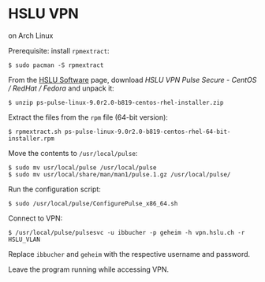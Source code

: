 # HSLU VPN

on Arch Linux

Prerequisite: install `rpmextract`:

    $ sudo pacman -S rpmextract

From the [HSLU Software](https://softwaredownload.hslu.ch/Software.aspx) page,
download _HSLU VPN Pulse Secure - CentOS / RedHat / Fedora_ and unpack it:

    $ unzip ps-pulse-linux-9.0r2.0-b819-centos-rhel-installer.zip

Extract the files from the `rpm` file (64-bit version):

    $ rpmextract.sh ps-pulse-linux-9.0r2.0-b819-centos-rhel-64-bit-installer.rpm

Move the contents to `/usr/local/pulse`:

    $ sudo mv usr/local/pulse /usr/local/pulse
    $ sudo mv usr/local/share/man/man1/pulse.1.gz /usr/local/pulse/

Run the configuration script:

    $ sudo /usr/local/pulse/ConfigurePulse_x86_64.sh

Connect to VPN:

    $ /usr/local/pulse/pulsesvc -u ibbucher -p geheim -h vpn.hslu.ch -r HSLU_VLAN

Replace `ibbucher` and `geheim` with the respective username and password.

Leave the program running while accessing VPN.
